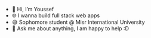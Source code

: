 - 👋 Hi, I’m Youssef
- 🌐 I wanna build full stack web apps
- 😅 Sophomore student @ Misr International University
- 💬 Ask me about anything, I am happy to help :D
